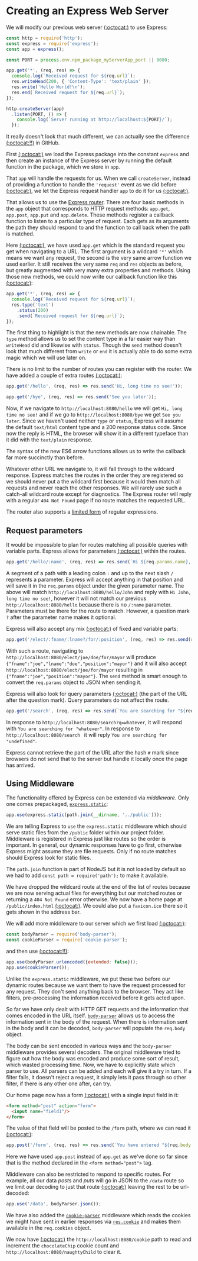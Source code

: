 # Creating an Express Web Server

We will modify our previous web server [(:octocat:)](https://github.com/Satyam/book-react-redux/blob/chapter-02-03/server/index.js) to use Express:

```js
const http = require('http');
const express = require('express');
const app = express();

const PORT = process.env.npm_package_myServerApp_port || 8080;

app.get('*', (req, res) => {
  console.log(`Received request for ${req.url}`);
  res.writeHead(200, { 'Content-Type': 'text/plain' });
  res.write('Hello World!\n');
  res.end(`Received request for ${req.url}`);
});

http.createServer(app)
  .listen(PORT, () => {
    console.log(`Server running at http://localhost:${PORT}/`);
  });
```

It really doesn't look that much different, we can actually see the difference [(:octocat:!!)](https://github.com/Satyam/book-react-redux/commit/27908556d7f3c3e5e7b52a8c604931ed6b977350#diff-0861d6d6b50d7d695344bf2d86d6e5e6) in GitHub.

First [(:octocat:)](https://github.com/Satyam/book-react-redux/blob/chapter-04-01/server/index.js#L2-L3) we load the Express package into the constant `express` and then create an instance of the Express server by running the default function in the package, which we store in `app`.

That `app` will handle the requests for us.  When we call `createServer`, instead of providing a function to handle the `'request'` event as we did before [(:octocat:)](https://github.com/Satyam/book-react-redux/blob/chapter-02-03/server/index.js#L5), we let the Express request handler `app` to do it for us [(:octocat:)](https://github.com/Satyam/book-react-redux/blob/chapter-04-01/server/index.js#L14).

That allows us to use the [Express router](http://expressjs.com/en/guide/routing.html).  There are four basic methods in the `app` object that corresponds to HTTP request methods: `app.get`, `app.post`, `app.put` and `app.delete`. These methods register a callback function to listen to a particular type of request. Each gets as its arguments the path they should respond to and the function to call back when the path is matched.

Here [(:octocat:)](https://github.com/Satyam/book-react-redux/blob/chapter-4-1/server/index.js#L7), we have used `app.get` which is the standard request you get when navigating to a URL.  The first argument is a wildcard `'*'` which means we want any request, the second is the very same arrow function we used earlier.  It still receives the very same `req` and `res` objects as before, but greatly augmented with very many extra properties and methods.   Using those new methods, we could now write our callback function like this [(:octocat:)](https://github.com/Satyam/book-react-redux/blob/chapter-04-02/server/index.js#L11-L16):

```js
app.get('*', (req, res) => {
  console.log(`Received request for ${req.url}`);
  res.type('text')
    .status(200)
    .send(`Received request for ${req.url}`);
});
```

The first thing to highlight is that the new methods are now chainable. The `type` method allows us to set the content type in a far easier way than `writeHead` did and likewise with `status`. Though the `send` method doesn't look that much different from `write` or `end` it is actually able to do some extra magic which we will use later on.

There is no limit to the number of routes you can register with the router.  We have added a couple of extra routes [(:octocat:)](https://github.com/Satyam/book-react-redux/blob/chapter-04-02/server/index.js#L7-L9):

```js
app.get('/hello', (req, res) => res.send('Hi, long time no see!'));

app.get('/bye', (req, res) => res.send('See you later'));
```

Now, if we navigate to `http://localhost:8080/hello` we will get `Hi, long time no see!` and if we go to `http://localhost:8080/bye` we get `See you later`. Since we haven't used neither `type` or `status`, Express will assume the default `text/html` content type and a 200 response status code. Since now the reply is HTML, the browser will show it in a different typeface than it did with the `text/plain` response.

The syntax of the new ES6 arrow functions allows us to write the callback far more succinctly than before.

Whatever other URL we navigate to, it will fall through to the wildcard response. Express matches the routes in the order they are registered so we should never put a the wildcard first because it would then match all requests and never reach the other responses.  We will rarely use such a catch-all wildcard route except for diagnostics.  The Express router will reply with a regular `404 Not Found` page if no route matches the requested URL.

The router also supports a [limited form](http://expressjs.com/en/guide/routing.html#route-paths) of regular expressions.

## Request parameters

It would be impossible to plan for routes matching all possible queries with variable parts.  Express allows for parameters [(:octocat:)](https://github.com/Satyam/book-react-redux/blob/chapter-04-03/server/index.js#L7) within the routes.

```js
app.get('/hello/:name', (req, res) => res.send(`Hi ${req.params.name}, long time no see!`));
```

A segment of a path with a leading colon `:` and up to the next slash `/` represents a parameter. Express will accept anything in that position and will save it in the `req.params` object under the given parameter name.  The above will match `http://localhost:8080/hello/John` and reply with `Hi John, long time no see!`, however it will not match our previous `http://localhost:8080/hello` because there is no `/:name` parameter.  Parameters must be there for the route to match. However, a question mark `?` after the parameter name makes it optional.

Express will also accept any mix [(:octocat:)](https://github.com/Satyam/book-react-redux/blob/chapter-04-03/server/index.js#L9) of fixed and variable parts:

```js
app.get('/elect/:fname/:lname?/for/:position', (req, res) => res.send(req.params));
```

With such a route, navigating to `http://localhost:8080/elect/joe/doe/for/mayor` will produce `{"fname":"joe","lname":"doe","position":"mayor"}` and it will also accept `http://localhost:8080/elect/joe/for/mayor` resulting in `{"fname":"joe","position":"mayor"}`. The `send` method is smart enough to convert the `req.params` object to JSON when sending it.

Express will also look for query parameters [(:octocat:)](https://github.com/Satyam/book-react-redux/blob/chapter-04-03/server/index.js#L11) (the part of the URL after the question mark). Query parameters do not affect the route.

```js
app.get('/search', (req, res) => res.send(`You are searching for "${req.query.q}"`));
```

In response to `http://localhost:8080/search?q=whatever`, it will respond with `You are searching for "whatever"`.  In response to `http://localhost:8080/search ` it will reply `You are searching for "undefined"`.

Express cannot retrieve the part of the URL after the hash `#` mark since browsers do not send that to the server but handle it locally once the page has arrived.

## Using Middleware

The functionality offered by Express can be extended via *middleware*. Only one comes prepackaged, [`express.static`](http://expressjs.com/en/4x/api.html#express.static):

```js
app.use(express.static(path.join(__dirname, '../public')));
```

We are telling Express to `use` the `express.static` middleware which should serve static files from the `/public` folder within our project folder.  Middleware is registered in Express just like routes so the order is important. In general, our dynamic responses have to go first, otherwise Express might assume they are file requests.  Only if no route matches should Express look for static files.

The `path.join` function is part of NodeJS but it is not loaded by default so we had to add `const path = require('path');` to make it available.

We have dropped the wildcard route at the end of the list of routes because we are now serving actual files for everything but our matched routes or returning a `404 Not Found` error otherwise.  We now have a home page at `/public/index.html` [(:octocat:)](https://github.com/Satyam/book-react-redux/tree/chapter-04-04/public). We could also put a `favicon.ico` there so it gets shown in the address bar.

We will add more middleware to our server which we first load [(:octocat:)](https://github.com/Satyam/book-react-redux/blob/chapter-04-04/server/index.js#L5-L6):

```js
const bodyParser = require('body-parser');
const cookieParser = require('cookie-parser');
```

and then use [(:octocat:!!)]():

```js
app.use(bodyParser.urlencoded({extended: false}));
app.use(cookieParser());
```

Unlike the `express.static` middleware, we put these two before our dynamic routes because we want them to have the request processed for any request. They don't send anything back to the browser. They act like filters, pre-processing the information received before it gets acted upon.

So far we have only dealt with HTTP GET requests and the information that comes encoded in the URL itself.  [`body-parser`](https://github.com/expressjs/body-parser#body-parser) allows us to access the information sent in the body of the request. When there is information sent in the body and it can be decoded, `body-parser` will populate the `req.body` object.

The body can be sent encoded in various ways and the `body-parser` middleware provides several decoders.  The original middleware tried to figure out how the body was encoded and produce some sort of result, which wasted processing time.  Now, we have to explicitly state which parser to use.  All parsers can be added and each will give it a try in turn. If a filter fails, it doesn't reject a request, it simply lets it pass through so other filter, if there is any other one after, can try.

Our home page now has a form [(:octocat:)](https://github.com/Satyam/book-react-redux/blob/chapter-04-04/public/index.html#L10-L12) with a single input field in it:

```html
<form method="post" action="form">
  <input name="field1"/>
</form>
```

The value of that field will be posted to the `/form` path, where we can read it [(:octocat:)](https://github.com/Satyam/book-react-redux/blob/chapter-04-04/server/index.js#L23):

```js
app.post('/form', (req, res) => res.send(`You have entered "${req.body.field1}"`));
```

Here we have used `app.post` instead of `app.get` as we've done so far since that is the method declared in the `<form method="post">` tag.

Middleware can also be restricted to respond to specific routes.  For example, all our data *post*s and *put*s will go in JSON to the `/data` route so we limit our decoding to just that route [(:octocat:)](https://github.com/Satyam/book-react-redux/blob/chapter-04-04/server/index.js#L10) leaving the rest to be url-decoded:

```js
app.use('/data', bodyParser.json());
```

We have also added the [`cookie-parser`](https://github.com/expressjs/cookie-parser) middleware which reads the cookies we might have sent in earlier responses via [`res.cookie`](http://expressjs.com/en/api.html#res.cookie) and makes them available in the `req.cookies` object.

We now have [(:octocat:)](https://github.com/Satyam/book-react-redux/blob/chapter-04-04/server/index.js#L25-L36) the `http://localhost:8080/cookie` path to read and increment the `chocolateChip` cookie count and `http://localhost:8080/naughtyChild` to clear it.
